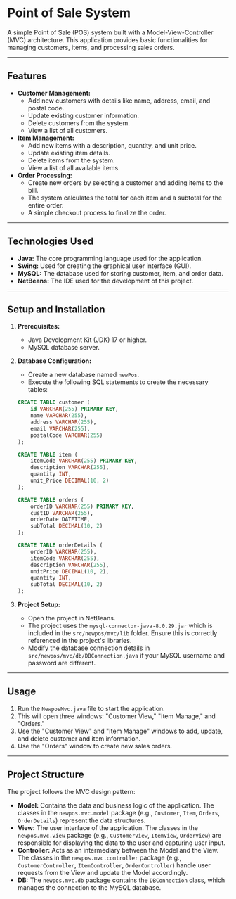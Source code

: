 # Point of Sale System

A simple Point of Sale (POS) system built with a Model-View-Controller (MVC) architecture. This application provides basic functionalities for managing customers, items, and processing sales orders.

-----

## Features

  * **Customer Management:**
      * Add new customers with details like name, address, email, and postal code.
      * Update existing customer information.
      * Delete customers from the system.
      * View a list of all customers.
  * **Item Management:**
      * Add new items with a description, quantity, and unit price.
      * Update existing item details.
      * Delete items from the system.
      * View a list of all available items.
  * **Order Processing:**
      * Create new orders by selecting a customer and adding items to the bill.
      * The system calculates the total for each item and a subtotal for the entire order.
      * A simple checkout process to finalize the order.

-----

## Technologies Used

  * **Java:** The core programming language used for the application.
  * **Swing:** Used for creating the graphical user interface (GUI).
  * **MySQL:** The database used for storing customer, item, and order data.
  * **NetBeans:** The IDE used for the development of this project.

-----

## Setup and Installation

1.  **Prerequisites:**

      * Java Development Kit (JDK) 17 or higher.
      * MySQL database server.

2.  **Database Configuration:**

      * Create a new database named `newPos`.
      * Execute the following SQL statements to create the necessary tables:

    <!-- end list -->

    ```sql
    CREATE TABLE customer (
        id VARCHAR(255) PRIMARY KEY,
        name VARCHAR(255),
        address VARCHAR(255),
        email VARCHAR(255),
        postalCode VARCHAR(255)
    );

    CREATE TABLE item (
        itemCode VARCHAR(255) PRIMARY KEY,
        description VARCHAR(255),
        quantity INT,
        unit_Price DECIMAL(10, 2)
    );

    CREATE TABLE orders (
        orderID VARCHAR(255) PRIMARY KEY,
        custID VARCHAR(255),
        orderDate DATETIME,
        subTotal DECIMAL(10, 2)
    );

    CREATE TABLE orderDetails (
        orderID VARCHAR(255),
        itemCode VARCHAR(255),
        description VARCHAR(255),
        unitPrice DECIMAL(10, 2),
        quantity INT,
        subTotal DECIMAL(10, 2)
    );
    ```

3.  **Project Setup:**

      * Open the project in NetBeans.
      * The project uses the `mysql-connector-java-8.0.29.jar` which is included in the `src/newpos/mvc/lib` folder. Ensure this is correctly referenced in the project's libraries.
      * Modify the database connection details in `src/newpos/mvc/db/DBConnection.java` if your MySQL username and password are different.

-----

## Usage

1.  Run the `NewposMvc.java` file to start the application.
2.  This will open three windows: "Customer View," "Item Manage," and "Orders."
3.  Use the "Customer View" and "Item Manage" windows to add, update, and delete customer and item information.
4.  Use the "Orders" window to create new sales orders.

-----

## Project Structure

The project follows the MVC design pattern:

  * **Model:** Contains the data and business logic of the application. The classes in the `newpos.mvc.model` package (e.g., `Customer`, `Item`, `Orders`, `OrderDetails`) represent the data structures.
  * **View:** The user interface of the application. The classes in the `newpos.mvc.view` package (e.g., `CustomerView`, `ItemView`, `OrderView`) are responsible for displaying the data to the user and capturing user input.
  * **Controller:** Acts as an intermediary between the Model and the View. The classes in the `newpos.mvc.controller` package (e.g., `CustomerController`, `ItemController`, `OrderController`) handle user requests from the View and update the Model accordingly.
  * **DB:** The `newpos.mvc.db` package contains the `DBConnection` class, which manages the connection to the MySQL database.
